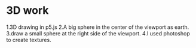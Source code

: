 # 3D work
1.3D drawing in p5.js
2.A big sphere in the center of the viewport as earth.
3.draw a small sphere at the right side of the viewport.
4.I used photoshop to create textures.
